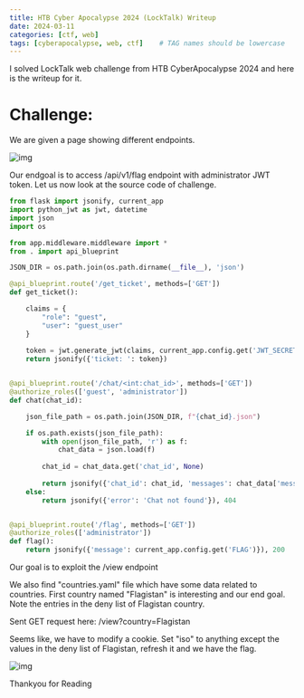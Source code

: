 ```yaml
---
title: HTB Cyber Apocalypse 2024 (LockTalk) Writeup
date: 2024-03-11
categories: [ctf, web]
tags: [cyberapocalypse, web, ctf]    # TAG names should be lowercase
---
```


I solved LockTalk web challenge from HTB CyberApocalypse 2024 and here is the writeup for it.

# Challenge:

We are given a page showing different endpoints.

![img](https://i.imgur.com/ccjYIMa.png)

Our endgoal is to access /api/v1/flag endpoint with administrator JWT token. Let us now look at the source code of challenge.

```python
from flask import jsonify, current_app
import python_jwt as jwt, datetime
import json
import os

from app.middleware.middleware import *
from . import api_blueprint

JSON_DIR = os.path.join(os.path.dirname(__file__), 'json')

@api_blueprint.route('/get_ticket', methods=['GET'])
def get_ticket():

    claims = {
        "role": "guest", 
        "user": "guest_user"
    }
    
    token = jwt.generate_jwt(claims, current_app.config.get('JWT_SECRET_KEY'), 'PS256', datetime.timedelta(minutes=60))
    return jsonify({'ticket: ': token})


@api_blueprint.route('/chat/<int:chat_id>', methods=['GET'])
@authorize_roles(['guest', 'administrator'])
def chat(chat_id):

    json_file_path = os.path.join(JSON_DIR, f"{chat_id}.json")

    if os.path.exists(json_file_path):
        with open(json_file_path, 'r') as f:
            chat_data = json.load(f)
        
        chat_id = chat_data.get('chat_id', None)
        
        return jsonify({'chat_id': chat_id, 'messages': chat_data['messages']})
    else:
        return jsonify({'error': 'Chat not found'}), 404


@api_blueprint.route('/flag', methods=['GET'])
@authorize_roles(['administrator'])
def flag():
    return jsonify({'message': current_app.config.get('FLAG')}), 200
```
Our goal is to exploit the /view endpoint 

We also find "countries.yaml" file which have some data related to countries. First country named "Flagistan" is interesting and our end goal. Note the entries in the deny list of Flagistan country.

Sent GET request here:
/view?country=Flagistan

Seems like, we have to modify a cookie. Set "iso" to anything except the values in the deny list of Flagistan, refresh it and we have the flag. 

![img](https://i.imgur.com/kOIp2ZK.jpeg)


Thankyou for Reading

